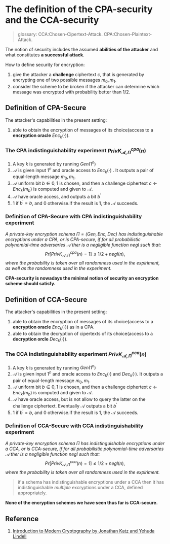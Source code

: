 # The definition of the CPA-security and the CCA-security

>glossary:
CCA:Chosen-Cipertext-Attack.
CPA:Chosen-Plaintext-Attack.

The notion of security includes the assumed **abilities of the attacker** and what constitutes **a successful attack**.

How to define security for encryption:
1. give the attacker a **challenge** ciphertext $c$, that is generated by encrypting one of two possible messages $m_0,m_1$.
2. consider the scheme to be broken if the attacker can determine which message was encrypted with probability better than 1/2.

## Definition of CPA-Secure

The attacker's capabilities in the present setting:
1. able to obtain the encryption of messages of its choice(access to a **encryption oracle** $Enc_k(\cdot)$).

### The CPA indistinguishability experiment $PrivK_{\mathcal{A},\Pi}^{cpa}(n)$

1. A key $k$ is generated by running $Gen(1^n)$
2. $\mathcal{A}$ is given input $1^n$ and oracle access to $Enc_k(\cdot)$ . It outputs a pair of equal-length message $m_0,m_1$.
3. $\mathcal{A}$ uniform bit $b\in {0,1}$ is chosen, and then a challenge ciphertext $c \leftarrow Enc_k(m_b)$ is computed and given to $\mathcal{A}$.
4. $\mathcal{A}$ have oracle access, and outputs a bit $b^{'}$
5. 1 if $b^{'}=b$, and 0 otherwise.If the result is 1, the $\mathcal{A}$ succeeds.

 ### Definition of CPA-Secure with CPA indistinguishability experiment

*A private-key encryption schema $\Pi=(Gen,Enc,Dec)$ has indistinguishable encryptions under a CPA, or is CPA-secure, if for all probabilistic polynomial-time adversaries $\mathcal{A}$ ther is a negligible function negl such that:*
 $$
Pr[PrivK_{\mathcal{A},\Pi}^{cpa}(n)=1]\leq 1/2 +negl(n),
$$ *where the probability is taken over all randomness used in the expiriment, as well as the randomness used in the experiment.*

**CPA-security is nowadays the minimal notion of security an encryption scheme should satisfy.**
## Definition of CCA-Secure

The attacker's capabilities in the present setting:
1. able to obtain the encryption of messages of its choice(access to a **encryption oracle** $Enc_k(\cdot)$) as in a CPA.
2. able to obtain the decryption of cipertexts of its choice(access to a **decryption orcle** $Dec_k(\cdot)$).

### The CCA indistinguishability experiment $PrivK_{\mathcal{A},\Pi}^{cca}(n)$

1. A key $k$ is generated by running $Gen(1^n)$
2. $\mathcal{A}$ is given input $1^n$ and oracle access to $Enc_k(\cdot)$ and $Dec_k(\cdot)$. It outputs a pair of equal-length message $m_0,m_1$.
3. $\mathcal{A}$ uniform bit $b\in {0,1}$ is chosen, and then a challenge ciphertext $c \leftarrow Enc_k(m_b)$ is computed and given to $\mathcal{A}$.
4. $\mathcal{A}$ have oracle access, but is not allow to query the latter on the challenge ciphertext. Eventually $\mathcal{A}$ outputs a bit $b^{'}$
5. 1 if $b^{'}=b$, and 0 otherwise.If the result is 1, the $\mathcal{A}$ succeeds.

 ### Definition of CCA-Secure with CCA indistinguishability experiment

*A private-key encryption schema $\Pi$ has indistinguishable encryptions under a CCA, or is CCA-secure, if for all probabilistic polynomial-time adversaries $\mathcal{A}$ ther is a negligible function negl such that:*
 $$
Pr[PrivK_{\mathcal{A},\Pi}^{cca}(n)=1]\leq 1/2 +negl(n),
$$ *where the probability is taken over all randomness used in the expiriment.*

> if a schema has indistinguishable encryptions under a CCA then it has indistinguishable *multiple* excryptions under a CCA, defined appropriately.

**None of the encryption schemes we have seen thus far is CCA-secure.**

## Reference
1. [Introduction to Modern Cryptography by Jonathan Katz and Yehuda Lindell](http://www.cs.umd.edu/~jkatz/imc.html)


